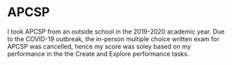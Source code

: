 # APCSP

I took APCSP from an outside school in the 2019-2020 academic year. 
Due to the COVID-19 outbreak, the in-person multiple choice written exam for APCSP was cancelled, hence my score was soley based on my performance in the the Create and Explore performance tasks. 
